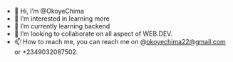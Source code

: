 - 👋 Hi, I’m @OkoyeChima
- 👀 I’m interested in learning more
- 🌱 I’m currently learning backend 
- 💞️ I’m looking to collaborate on all aspect of WEB.DEV.
- 📫 How to reach me, you can reach me on @okoyechima22@gmail.com or +2349032087502.

<!---
OkoyeChima/OkoyeChima is a ✨ special ✨ repository because its `README.md` (this file) appears on your GitHub profile.
You can click the Preview link to take a look at your changes.
--->
